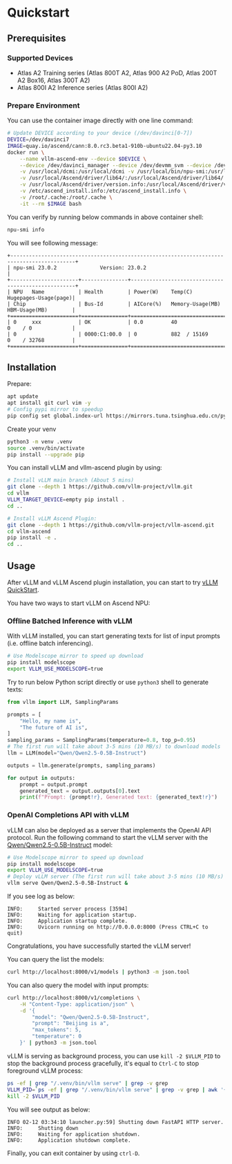 # Quickstart

## Prerequisites

### Supported Devices
- Atlas A2 Training series (Atlas 800T A2, Atlas 900 A2 PoD, Atlas 200T A2 Box16, Atlas 300T A2)
- Atlas 800I A2 Inference series (Atlas 800I A2)

<!-- TODO(yikun): replace "Prepare Environment" and "Installation" with "Running with vllm-ascend container image" -->

### Prepare Environment

You can use the container image directly with one line command:

```bash
# Update DEVICE according to your device (/dev/davinci[0-7])
DEVICE=/dev/davinci7
IMAGE=quay.io/ascend/cann:8.0.rc3.beta1-910b-ubuntu22.04-py3.10
docker run \
    --name vllm-ascend-env --device $DEVICE \
    --device /dev/davinci_manager --device /dev/devmm_svm --device /dev/hisi_hdc \
    -v /usr/local/dcmi:/usr/local/dcmi -v /usr/local/bin/npu-smi:/usr/local/bin/npu-smi \
    -v /usr/local/Ascend/driver/lib64/:/usr/local/Ascend/driver/lib64/ \
    -v /usr/local/Ascend/driver/version.info:/usr/local/Ascend/driver/version.info \
    -v /etc/ascend_install.info:/etc/ascend_install.info \
    -v /root/.cache:/root/.cache \
    -it --rm $IMAGE bash
```

You can verify by running below commands in above container shell:

```bash
npu-smi info
```

You will see following message:

```
+-------------------------------------------------------------------------------------------+
| npu-smi 23.0.2              Version: 23.0.2                                               |
+----------------------+---------------+----------------------------------------------------+
| NPU   Name           | Health        | Power(W)    Temp(C)           Hugepages-Usage(page)|
| Chip                 | Bus-Id        | AICore(%)   Memory-Usage(MB)  HBM-Usage(MB)        |
+======================+===============+====================================================+
| 0     xxx            | OK            | 0.0         40                0    / 0             |
| 0                    | 0000:C1:00.0  | 0           882  / 15169      0    / 32768         |
+======================+===============+====================================================+
```


## Installation

Prepare:

```bash
apt update
apt install git curl vim -y
# Config pypi mirror to speedup
pip config set global.index-url https://mirrors.tuna.tsinghua.edu.cn/pypi/web/simple
```

Create your venv

```bash
python3 -m venv .venv
source .venv/bin/activate
pip install --upgrade pip
```

You can install vLLM and vllm-ascend plugin by using:

```bash
# Install vLLM main branch (About 5 mins)
git clone --depth 1 https://github.com/vllm-project/vllm.git
cd vllm
VLLM_TARGET_DEVICE=empty pip install .
cd ..

# Install vLLM Ascend Plugin:
git clone --depth 1 https://github.com/vllm-project/vllm-ascend.git
cd vllm-ascend
pip install -e .
cd ..
```


## Usage

After vLLM and vLLM Ascend plugin installation, you can start to
try [vLLM QuickStart](https://docs.vllm.ai/en/latest/getting_started/quickstart.html).

You have two ways to start vLLM on Ascend NPU:

### Offline Batched Inference with vLLM

With vLLM installed, you can start generating texts for list of input prompts (i.e. offline batch inferencing).

```bash
# Use Modelscope mirror to speed up download
pip install modelscope
export VLLM_USE_MODELSCOPE=true
```

Try to run below Python script directly or use `python3` shell to generate texts:

```python
from vllm import LLM, SamplingParams

prompts = [
    "Hello, my name is",
    "The future of AI is",
]
sampling_params = SamplingParams(temperature=0.8, top_p=0.95)
# The first run will take about 3-5 mins (10 MB/s) to download models
llm = LLM(model="Qwen/Qwen2.5-0.5B-Instruct")

outputs = llm.generate(prompts, sampling_params)

for output in outputs:
    prompt = output.prompt
    generated_text = output.outputs[0].text
    print(f"Prompt: {prompt!r}, Generated text: {generated_text!r}")
```

### OpenAI Completions API with vLLM

vLLM can also be deployed as a server that implements the OpenAI API protocol. Run
the following command to start the vLLM server with the
[Qwen/Qwen2.5-0.5B-Instruct](https://huggingface.co/Qwen/Qwen2.5-0.5B-Instruct) model:

```bash
# Use Modelscope mirror to speed up download
pip install modelscope
export VLLM_USE_MODELSCOPE=true
# Deploy vLLM server (The first run will take about 3-5 mins (10 MB/s) to download models)
vllm serve Qwen/Qwen2.5-0.5B-Instruct &
```

If you see log as below:

```
INFO:     Started server process [3594]
INFO:     Waiting for application startup.
INFO:     Application startup complete.
INFO:     Uvicorn running on http://0.0.0.0:8000 (Press CTRL+C to quit)
```
Congratulations, you have successfully started the vLLM server!

You can query the list the models:

```bash
curl http://localhost:8000/v1/models | python3 -m json.tool
```

You can also query the model with input prompts:

```bash
curl http://localhost:8000/v1/completions \
    -H "Content-Type: application/json" \
    -d '{
        "model": "Qwen/Qwen2.5-0.5B-Instruct",
        "prompt": "Beijing is a",
        "max_tokens": 5,
        "temperature": 0
    }' | python3 -m json.tool
```

vLLM is serving as background process, you can use `kill -2 $VLLM_PID` to stop the background process gracefully,
it's equal to `Ctrl-C` to stop foreground vLLM process:

```bash
ps -ef | grep "/.venv/bin/vllm serve" | grep -v grep
VLLM_PID=`ps -ef | grep "/.venv/bin/vllm serve" | grep -v grep | awk '{print $2}'`
kill -2 $VLLM_PID
```

You will see output as below:
```
INFO 02-12 03:34:10 launcher.py:59] Shutting down FastAPI HTTP server.
INFO:     Shutting down
INFO:     Waiting for application shutdown.
INFO:     Application shutdown complete.
```

Finally, you can exit container by using `ctrl-D`.
